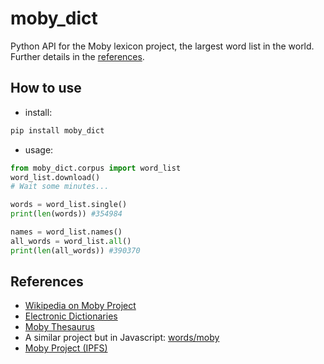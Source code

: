 # moby_dict

Python API for the Moby lexicon project, the largest word list in the world. Further details in the [references](#references).

## How to use

- install:

```bash
pip install moby_dict
```

- usage:
```python
from moby_dict.corpus import word_list
word_list.download()
# Wait some minutes...

words = word_list.single()
print(len(words)) #354984

names = word_list.names()
all_words = word_list.all()
print(len(all_words)) #390370
```


## References

- [Wikipedia on Moby Project](https://en.wikipedia.org/wiki/Moby_Project)
- [Electronic Dictionaries](http://www.clres.com/dict.html)
- [Moby Thesaurus](http://moby-thesaurus.org/)
- A similar project but in Javascript: [words/moby](https://github.com/words/moby)
- [Moby Project (IPFS)](https://ipfs.io/ipfs/QmXoypizjW3WknFiJnKLwHCnL72vedxjQkDDP1mXWo6uco/wiki/Moby_Project.html)